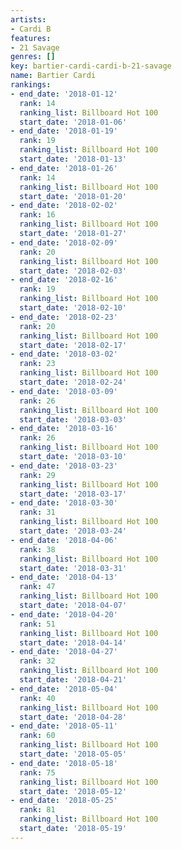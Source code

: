 ```yaml
---
artists:
- Cardi B
features:
- 21 Savage
genres: []
key: bartier-cardi-cardi-b-21-savage
name: Bartier Cardi
rankings:
- end_date: '2018-01-12'
  rank: 14
  ranking_list: Billboard Hot 100
  start_date: '2018-01-06'
- end_date: '2018-01-19'
  rank: 19
  ranking_list: Billboard Hot 100
  start_date: '2018-01-13'
- end_date: '2018-01-26'
  rank: 14
  ranking_list: Billboard Hot 100
  start_date: '2018-01-20'
- end_date: '2018-02-02'
  rank: 16
  ranking_list: Billboard Hot 100
  start_date: '2018-01-27'
- end_date: '2018-02-09'
  rank: 20
  ranking_list: Billboard Hot 100
  start_date: '2018-02-03'
- end_date: '2018-02-16'
  rank: 19
  ranking_list: Billboard Hot 100
  start_date: '2018-02-10'
- end_date: '2018-02-23'
  rank: 20
  ranking_list: Billboard Hot 100
  start_date: '2018-02-17'
- end_date: '2018-03-02'
  rank: 23
  ranking_list: Billboard Hot 100
  start_date: '2018-02-24'
- end_date: '2018-03-09'
  rank: 26
  ranking_list: Billboard Hot 100
  start_date: '2018-03-03'
- end_date: '2018-03-16'
  rank: 26
  ranking_list: Billboard Hot 100
  start_date: '2018-03-10'
- end_date: '2018-03-23'
  rank: 29
  ranking_list: Billboard Hot 100
  start_date: '2018-03-17'
- end_date: '2018-03-30'
  rank: 31
  ranking_list: Billboard Hot 100
  start_date: '2018-03-24'
- end_date: '2018-04-06'
  rank: 38
  ranking_list: Billboard Hot 100
  start_date: '2018-03-31'
- end_date: '2018-04-13'
  rank: 47
  ranking_list: Billboard Hot 100
  start_date: '2018-04-07'
- end_date: '2018-04-20'
  rank: 51
  ranking_list: Billboard Hot 100
  start_date: '2018-04-14'
- end_date: '2018-04-27'
  rank: 32
  ranking_list: Billboard Hot 100
  start_date: '2018-04-21'
- end_date: '2018-05-04'
  rank: 40
  ranking_list: Billboard Hot 100
  start_date: '2018-04-28'
- end_date: '2018-05-11'
  rank: 60
  ranking_list: Billboard Hot 100
  start_date: '2018-05-05'
- end_date: '2018-05-18'
  rank: 75
  ranking_list: Billboard Hot 100
  start_date: '2018-05-12'
- end_date: '2018-05-25'
  rank: 81
  ranking_list: Billboard Hot 100
  start_date: '2018-05-19'
---
```


